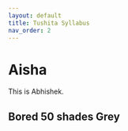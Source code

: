 ```yaml
---
layout: default
title: Tushita Syllabus
nav_order: 2
---
```



# Aisha

This is Abhishek.

## Bored 50 shades Grey